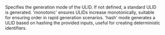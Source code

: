 Specifies the generation mode of the ULID. If not defined, a standard ULID is generated. 'monotonic' ensures ULIDs increase monotonically, suitable for ensuring order in rapid generation scenarios. 'hash' mode generates a ULID based on hashing the provided inputs, useful for creating deterministic identifiers.